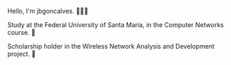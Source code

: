 Hello, I'm jbgoncalves. 🥷🥷🥷

Study at the Federal University of Santa Maria, in the Computer Networks course. 🌃

Scholarship holder in the Wireless Network Analysis and Development project. 🌃
<!---
jbgoncalves/jbgoncalves is a ✨ special ✨ repository because its `README.md` (this file) appears on your GitHub profile.
You can click the Preview link to take a look at your changes.
--->
